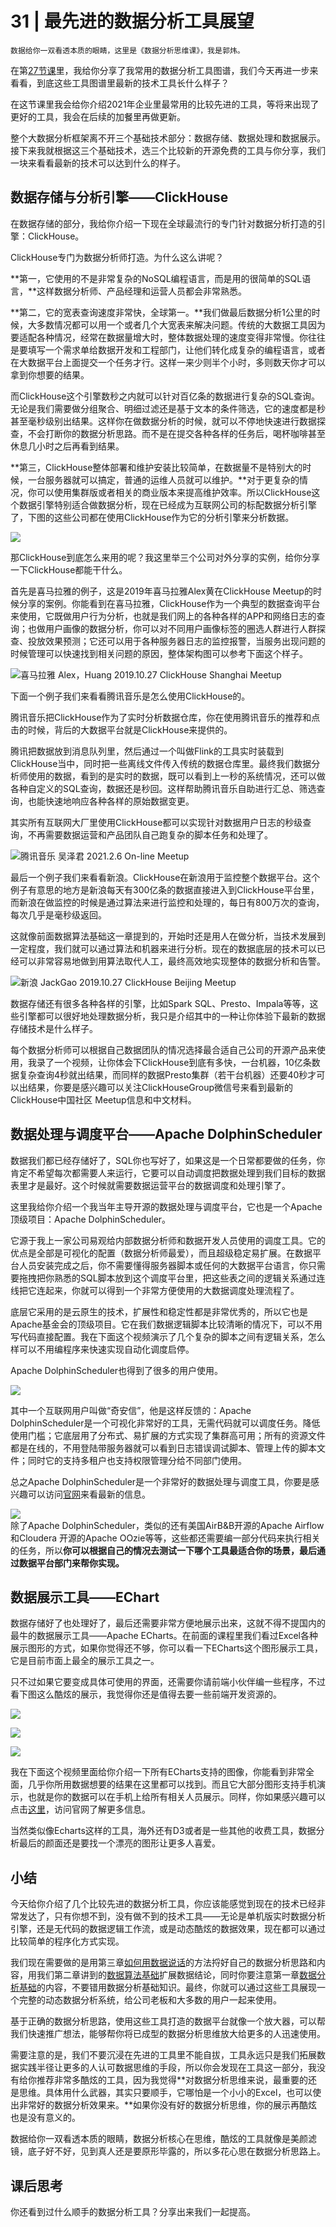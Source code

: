 # 31 |  最先进的数据分析工具展望

    数据给你一双看透本质的眼睛，这里是《数据分析思维课》，我是郭炜。

在第[27节课](https://time.geekbang.org/column/article/424564)里，我给你分享了我常用的数据分析工具图谱，我们今天再进一步来看看，到底这些工具图谱里最新的技术工具长什么样子？

在这节课里我会给你介绍2021年企业里最常用的比较先进的工具，等将来出现了更好的工具，我会在后续的加餐里再做更新。

整个大数据分析框架离不开三个基础技术部分：数据存储、数据处理和数据展示。接下来我就根据这三个基础技术，选三个比较新的开源免费的工具与你分享，我们一块来看看最新的技术可以达到什么的样子。

## 数据存储与分析引擎——ClickHouse

在数据存储的部分，我给你介绍一下现在全球最流行的专门针对数据分析打造的引擎：ClickHouse。

ClickHouse专门为数据分析师打造。为什么这么讲呢？

**第一，它使用的不是非常复杂的NoSQL编程语言，而是用的很简单的SQL语言，**这样数据分析师、产品经理和运营人员都会非常熟悉。

**第二，它的宽表查询速度非常快，全球第一。**我们做最后数据分析1公里的时候，大多数情况都可以用一个或者几个大宽表来解决问题。传统的大数据工具因为要适配各种情况，经常在数据量增大时，整体数据处理的速度变得非常慢。你往往是要填写一个需求单给数据开发和工程部门，让他们转化成复杂的编程语言，或者在大数据平台上面提交一个任务才行。这样一来少则半个小时，多则数天你才可以拿到你想要的结果。

而ClickHouse这个引擎数秒之内就可以针对百亿条的数据进行复杂的SQL查询。无论是我们需要做分组聚合、明细过滤还是基于文本的条件筛选，它的速度都是秒甚至毫秒级别出结果。这样你在做数据分析的时候，就可以不停地快速进行数据探查，不会打断你的数据分析思路。而不是在提交各种各样的任务后，喝杯咖啡甚至休息几小时之后再看到结果。

**第三，ClickHouse整体部署和维护安装比较简单，在数据量不是特别大的时候，一台服务器就可以搞定，普通的运维人员就可以维护。**对于更复杂的情况，你可以使用集群版或者相关的商业版本来提高维护效率。所以ClickHouse这个数据引擎特别适合做数据分析，现在已经成为互联网公司的标配数据分析引擎了，下图的这些公司都在使用ClickHouse作为它的分析引擎来分析数据。

![](https://static001.geekbang.org/resource/image/63/de/63fe0d040e134ae247cc1dcd7194e5de.png?wh=1579x620)

那ClickHouse到底怎么来用的呢？我这里举三个公司对外分享的实例，给你分享一下ClickHouse都能干什么。

首先是喜马拉雅的例子，这是2019年喜马拉雅Alex黄在ClickHouse Meetup的时候分享的案例。你能看到在喜马拉雅，ClickHouse作为一个典型的数据查询平台来使用，它既做用户行为分析，也就是我们网上的各种各样的APP和网络日志的查询；也做用户画像的数据分析，你可以对不同用户画像标签的圈选人群进行人群探查、投放效果预测；它还可以用于各种服务器日志的监控报警，当服务出现问题的时候管理可以快速找到相关问题的原因，整体架构图可以参考下面这个样子。

![](https://static001.geekbang.org/resource/image/57/d1/57eeeb609bfd89b64966fc7c4ac8e1d1.png?wh=1267x685 "喜马拉雅 Alex，Huang 2019.10.27 ClickHouse Shanghai Meetup")

下面一个例子我们来看看腾讯音乐是怎么使用ClickHouse的。

腾讯音乐把ClickHouse作为了实时分析数据仓库，你在使用腾讯音乐的推荐和点击的时候，背后的大数据平台就是ClickHouse来提供的。

腾讯把数据放到消息队列里，然后通过一个叫做Flink的工具实时装载到ClickHouse当中，同时把一些离线文件传入传统的数据仓库里。最终我们数据分析师使用的数据，看到的是实时的数据，既可以看到上一秒的系统情况，还可以做各种自定义的SQL查询，数据还是秒回。这样帮助腾讯音乐自助进行汇总、筛选查询，也能快速地响应各种各样的原始数据变更。

其实所有互联网大厂里使用ClickHouse都可以实现针对数据用户日志的秒级查询，不再需要数据运营和产品团队自己跑复杂的脚本任务和处理了。

![](https://static001.geekbang.org/resource/image/4d/a1/4dc5a8d704f393b1391ec027c4ea88a1.png?wh=1618x728 "腾讯音乐 吴泽君 2021.2.6 On-line Meetup")

最后一个例子我们来看看新浪。ClickHouse在新浪用于监控整个数据平台。这个例子有意思的地方是新浪每天有300亿条的数据直接进入到ClickHouse平台里，而新浪在做监控的时候是通过算法来进行监控和处理的，每日有800万次的查询，每次几乎是毫秒级返回。

这就像前面数据算法基础这一章提到的，开始时还是用人在做分析，当技术发展到一定程度，我们就可以通过算法和机器来进行分析。现在的数据底层的技术可以已经可以非常容易地做到用算法取代人工，最终高效地实现整体的数据分析和告警。

![](https://static001.geekbang.org/resource/image/91/eb/912c91062d4baee0536e7486e37da1eb.png?wh=1366x689 "新浪 JackGao 2019.10.27 ClickHouse Beijing Meetup")

数据存储还有很多各种各样的引擎，比如Spark SQL、Presto、Impala等等，这些引擎都可以很好地处理数据分析，我只是介绍其中的一种让你体验下最新的数据存储技术是什么样子。

每个数据分析师可以根据自己数据团队的情况选择最合适自己公司的开源产品来使用，我录了一个视频，让你体会下ClickHouse到底有多快，一台机器，10亿条数据复杂查询4秒就出结果，而同样的数据Presto集群（若干台机器）还要40秒才可以出结果，你要是感兴趣可以关注ClickHouseGroup微信号来看到最新的ClickHouse中国社区 Meetup信息和中文材料。

## 数据处理与调度平台——Apache DolphinScheduler

数据我们都已经存储好了，SQL你也写好了，如果这是一个日常都要做的任务，你肯定不希望每次都需要人来运行，它要可以自动调度把数据处理到我们目标的数据表里才是最好。这个时候就需要数据运营平台的数据调度和处理引擎了。

这里我给你介绍一个我当年主导开源的数据处理与调度平台，它也是一个Apache顶级项目：Apache DolphinScheduler。

它源于我上一家公司易观给内部数据分析师和数据开发人员使用的调度工具。它的优点是全部是可视化的配置（数据分析师最爱），而且超级稳定易扩展。在数据平台人员安装完成之后，你不需要懂得服务器脚本或任何的大数据平台语言，你只需要拖拽把你熟悉的SQL脚本放到这个调度平台里，把这些表之间的逻辑关系通过连线把它连起来，你就可以得到一个非常方便使用的大数据调度处理流程了。

底层它采用的是云原生的技术，扩展性和稳定性都是非常优秀的，所以它也是Apache基金会的顶级项目。它在我们数据逻辑脚本比较清晰的情况下，可以不用写代码直接配置。我在下面这个视频演示了几个复杂的脚本之间有逻辑关系，怎么样可以不用编程序来快速实现自动化调度启停。

Apache DolphinScheduler也得到了很多的用户使用。

![](https://static001.geekbang.org/resource/image/94/c3/94a02de86590a9byy6d7b5eca64a1ac3.png?wh=1330x680)

其中一个互联网用户叫做“奇安信”，他是这样反馈的：Apache DolphinScheduler是一个可视化非常好的工具，无需代码就可以调度任务。降低使用门槛；它底层用了分布式、易扩展的方式实现了集群高可用；所有的资源文件都是在线的，不用登陆带服务器就可以看到日志错误调试脚本、管理上传的脚本文件；同时它的支持多租户也支持权限管理分给不同部门使用。

总之Apache DolphinScheduler是一个非常好的数据处理与调度工具，你要是感兴趣可以访问[官网](http://DolphinScheduler.Apache.Org)来看最新的信息。

![](https://static001.geekbang.org/resource/image/a3/fa/a3846147968a65b47ae9058846d460fa.png?wh=1123x586)  
除了Apache DolphinScheduler，类似的还有美国AirB&B开源的Apache Airflow和Cloudera 开源的Apache OOzie等等，这些都还需要编一部分代码来执行相关的任务，所以**你可以根据自己的情况去测试一下哪个工具最适合你的场景，最后通过数据平台部门来帮你实现。**

## 数据展示工具——EChart

数据存储好了也处理好了，最后还需要非常方便地展示出来，这就不得不提国内的最牛的数据展示工具——Apache ECharts。在前面的课程里我们看过Excel各种展示图形的方式，如果你觉得还不够，你可以看一下ECharts这个图形展示工具，它是目前市面上最全的展示工具之一。

只不过如果它要变成具体可使用的界面，还需要你请前端小伙伴编一些程序，不过看下图这么酷炫的展示，我觉得你还是值得去要一些前端开发资源的。

![](https://static001.geekbang.org/resource/image/5a/1f/5accc7942155fe13baf53da519a4301f.png?wh=1293x1097)

![](https://static001.geekbang.org/resource/image/af/66/af3faa0dc67dcd4176cf9b58102f0866.png?wh=1408x1225)

![](https://static001.geekbang.org/resource/image/e6/69/e66ab175735551064ca1672aefeb6069.png?wh=1419x1098)

我在下面这个视频里面给你介绍一下所有ECharts支持的图像，你能看到非常全面，几乎你所用数据想要的结果在这里都可以找到。而且它大部分图形支持手机演示，也就是你的数据可以在手机上给所有相关人员展示。同样，你如果感兴趣可以点击[这里](https://echarts.apache.org/zh/index.html)，访问官网了解更多信息。

当然类似像Echarts这样的工具，海外还有D3或者是一些其他的收费工具，数据分析最后的颜面还是要找一个漂亮的图形让更多人喜爱。

## 小结

今天给你介绍了几个比较先进的数据分析工具，你应该能感觉到现在的技术已经非常发达了，只有你想不到，没有做不到的技术工具——无论是单机版实时数据分析引擎，还是无代码的数据逻辑工作流，或是动态酷炫的数据效果，现在都可以通过比较简单的程序化方式实现。

我们现在需要做的是用第三章[如何用数据说话](https://time.geekbang.org/column/article/418334)的方法捋好自己的数据分析思路和内容，用我们第二章讲到的[数据算法基础](https://time.geekbang.org/column/article/410422)扩展数据结论，同时你要注意第一章[数据分析基础](https://time.geekbang.org/column/article/400764)的内容，不要错用数据分析基础知识。最终，你就可以通过这些工具展现一个完整的动态数据分析系统，给公司老板和大多数的用户一起来使用。

基于正确的数据分析思路，使用这些工具打造的数据平台就像一个放大器，可以帮我们快速推广想法，能够帮你将已成型的数据分析思维放大给更多的人迅速使用。

需要注意的是，我们不要沉浸在先进的工具里不能自拔，工具永远只是我们拓展数据实践半径让更多的人认可数据思维的手段，所以你会发现在工具这一部分，我没有给你推荐非常多酷炫的工具，因为我觉得**对数据分析思维来说，最重要的还是思维。具体用什么武器，其实只要顺手，它哪怕是一个小小的Excel，也可以使出非常好的数据分析效果来。**如果你没有好的数据分析思维，你的展示再酷炫也是没有意义的。

数据给你一双看透本质的眼睛，数据分析核心在思维，酷炫的工具就像是美颜滤镜，底子好不好，见到真人还是要原形毕露的，所以多花心思在数据分析思路上。

## 课后思考

你还看到过什么顺手的数据分析工具？分享出来我们一起提高。
    